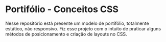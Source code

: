 <h1>Portifólio - Conceitos CSS</h1>

<p>Nesse repositório está presente um modelo de portifólio, totalmente estático, não responsivo. Fiz esse projeto com o intuito de praticar alguns métodos de posicionamento e criação de layouts no CSS.</p>
